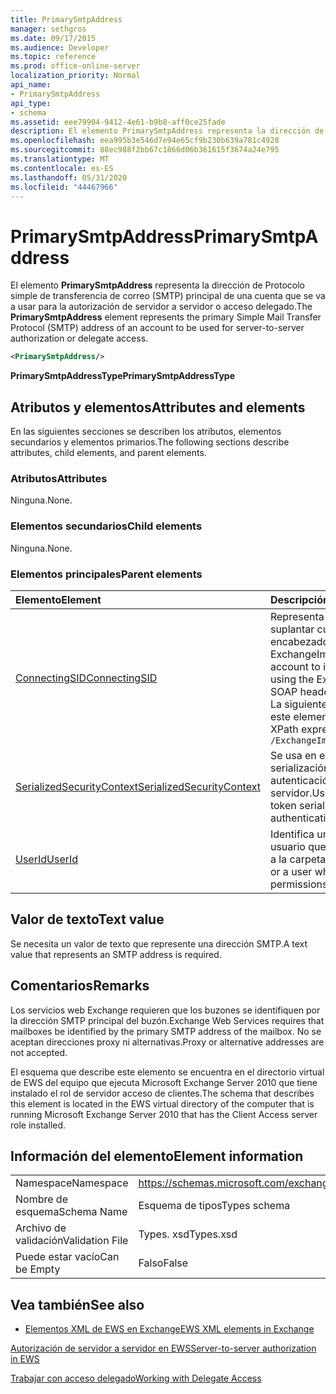 ```yaml
---
title: PrimarySmtpAddress
manager: sethgros
ms.date: 09/17/2015
ms.audience: Developer
ms.topic: reference
ms.prod: office-online-server
localization_priority: Normal
api_name:
- PrimarySmtpAddress
api_type:
- schema
ms.assetid: eee79904-9412-4e61-b9b8-aff0ce25fade
description: El elemento PrimarySmtpAddress representa la dirección de Protocolo simple de transferencia de correo (SMTP) principal de una cuenta que se va a usar para la autorización de servidor a servidor o acceso delegado.
ms.openlocfilehash: eea995b3e546d7e94e65cf9b230b639a781c4928
ms.sourcegitcommit: 88ec988f2bb67c1866d06b361615f3674a24e795
ms.translationtype: MT
ms.contentlocale: es-ES
ms.lasthandoff: 05/31/2020
ms.locfileid: "44467966"
---
```

# <a name="primarysmtpaddress"></a><span data-ttu-id="2e22c-103">PrimarySmtpAddress</span><span class="sxs-lookup"><span data-stu-id="2e22c-103">PrimarySmtpAddress</span></span>

<span data-ttu-id="2e22c-104">El elemento **PrimarySmtpAddress** representa la dirección de Protocolo simple de transferencia de correo (SMTP) principal de una cuenta que se va a usar para la autorización de servidor a servidor o acceso delegado.</span><span class="sxs-lookup"><span data-stu-id="2e22c-104">The **PrimarySmtpAddress** element represents the primary Simple Mail Transfer Protocol (SMTP) address of an account to be used for server-to-server authorization or delegate access.</span></span> 
  
```xml
<PrimarySmtpAddress/>
```

 <span data-ttu-id="2e22c-105">**PrimarySmtpAddressType**</span><span class="sxs-lookup"><span data-stu-id="2e22c-105">**PrimarySmtpAddressType**</span></span>
## <a name="attributes-and-elements"></a><span data-ttu-id="2e22c-106">Atributos y elementos</span><span class="sxs-lookup"><span data-stu-id="2e22c-106">Attributes and elements</span></span>

<span data-ttu-id="2e22c-107">En las siguientes secciones se describen los atributos, elementos secundarios y elementos primarios.</span><span class="sxs-lookup"><span data-stu-id="2e22c-107">The following sections describe attributes, child elements, and parent elements.</span></span>
  
### <a name="attributes"></a><span data-ttu-id="2e22c-108">Atributos</span><span class="sxs-lookup"><span data-stu-id="2e22c-108">Attributes</span></span>

<span data-ttu-id="2e22c-109">Ninguna.</span><span class="sxs-lookup"><span data-stu-id="2e22c-109">None.</span></span>
  
### <a name="child-elements"></a><span data-ttu-id="2e22c-110">Elementos secundarios</span><span class="sxs-lookup"><span data-stu-id="2e22c-110">Child elements</span></span>

<span data-ttu-id="2e22c-111">Ninguna.</span><span class="sxs-lookup"><span data-stu-id="2e22c-111">None.</span></span>
  
### <a name="parent-elements"></a><span data-ttu-id="2e22c-112">Elementos principales</span><span class="sxs-lookup"><span data-stu-id="2e22c-112">Parent elements</span></span>

|<span data-ttu-id="2e22c-113">**Elemento**</span><span class="sxs-lookup"><span data-stu-id="2e22c-113">**Element**</span></span>|<span data-ttu-id="2e22c-114">**Descripción**</span><span class="sxs-lookup"><span data-stu-id="2e22c-114">**Description**</span></span>|
|:-----|:-----|
|[<span data-ttu-id="2e22c-115">ConnectingSID</span><span class="sxs-lookup"><span data-stu-id="2e22c-115">ConnectingSID</span></span>](connectingsid.md) <br/> |<span data-ttu-id="2e22c-116">Representa una cuenta que se va a suplantar cuando se usa el encabezado SOAP ExchangeImpersonation.</span><span class="sxs-lookup"><span data-stu-id="2e22c-116">Represents an account to impersonate when you are using the ExchangeImpersonation SOAP header.</span></span>  <br/> <span data-ttu-id="2e22c-117">La siguiente es la expresión XPath a este elemento:</span><span class="sxs-lookup"><span data-stu-id="2e22c-117">The following is the XPath expression to this element:</span></span>  <br/>  `/ExchangeImpersonation/ConnectingSID` <br/> |
|[<span data-ttu-id="2e22c-118">SerializedSecurityContext</span><span class="sxs-lookup"><span data-stu-id="2e22c-118">SerializedSecurityContext</span></span>](serializedsecuritycontext.md) <br/> |<span data-ttu-id="2e22c-119">Se usa en el encabezado SOAP para la serialización de tokens en la autenticación de servidor a servidor.</span><span class="sxs-lookup"><span data-stu-id="2e22c-119">Used in the SOAP header for token serialization in server- to-server authentication.</span></span>  <br/> |
|[<span data-ttu-id="2e22c-120">UserId</span><span class="sxs-lookup"><span data-stu-id="2e22c-120">UserId</span></span>](userid.md) <br/> |<span data-ttu-id="2e22c-121">Identifica un usuario delegado o un usuario que tiene permisos de acceso a la carpeta.</span><span class="sxs-lookup"><span data-stu-id="2e22c-121">Identifies a delegate user or a user who has folder access permissions.</span></span>  <br/> |
   
## <a name="text-value"></a><span data-ttu-id="2e22c-122">Valor de texto</span><span class="sxs-lookup"><span data-stu-id="2e22c-122">Text value</span></span>

<span data-ttu-id="2e22c-123">Se necesita un valor de texto que represente una dirección SMTP.</span><span class="sxs-lookup"><span data-stu-id="2e22c-123">A text value that represents an SMTP address is required.</span></span>
  
## <a name="remarks"></a><span data-ttu-id="2e22c-124">Comentarios</span><span class="sxs-lookup"><span data-stu-id="2e22c-124">Remarks</span></span>

<span data-ttu-id="2e22c-125">Los servicios web Exchange requieren que los buzones se identifiquen por la dirección SMTP principal del buzón.</span><span class="sxs-lookup"><span data-stu-id="2e22c-125">Exchange Web Services requires that mailboxes be identified by the primary SMTP address of the mailbox.</span></span> <span data-ttu-id="2e22c-126">No se aceptan direcciones proxy ni alternativas.</span><span class="sxs-lookup"><span data-stu-id="2e22c-126">Proxy or alternative addresses are not accepted.</span></span>
  
<span data-ttu-id="2e22c-127">El esquema que describe este elemento se encuentra en el directorio virtual de EWS del equipo que ejecuta Microsoft Exchange Server 2010 que tiene instalado el rol de servidor acceso de clientes.</span><span class="sxs-lookup"><span data-stu-id="2e22c-127">The schema that describes this element is located in the EWS virtual directory of the computer that is running Microsoft Exchange Server 2010 that has the Client Access server role installed.</span></span>
  
## <a name="element-information"></a><span data-ttu-id="2e22c-128">Información del elemento</span><span class="sxs-lookup"><span data-stu-id="2e22c-128">Element information</span></span>

|||
|:-----|:-----|
|<span data-ttu-id="2e22c-129">Namespace</span><span class="sxs-lookup"><span data-stu-id="2e22c-129">Namespace</span></span>  <br/> |https://schemas.microsoft.com/exchange/services/2006/types  <br/> |
|<span data-ttu-id="2e22c-130">Nombre de esquema</span><span class="sxs-lookup"><span data-stu-id="2e22c-130">Schema Name</span></span>  <br/> |<span data-ttu-id="2e22c-131">Esquema de tipos</span><span class="sxs-lookup"><span data-stu-id="2e22c-131">Types schema</span></span>  <br/> |
|<span data-ttu-id="2e22c-132">Archivo de validación</span><span class="sxs-lookup"><span data-stu-id="2e22c-132">Validation File</span></span>  <br/> |<span data-ttu-id="2e22c-133">Types. xsd</span><span class="sxs-lookup"><span data-stu-id="2e22c-133">Types.xsd</span></span>  <br/> |
|<span data-ttu-id="2e22c-134">Puede estar vacío</span><span class="sxs-lookup"><span data-stu-id="2e22c-134">Can be Empty</span></span>  <br/> |<span data-ttu-id="2e22c-135">Falso</span><span class="sxs-lookup"><span data-stu-id="2e22c-135">False</span></span>  <br/> |
   
## <a name="see-also"></a><span data-ttu-id="2e22c-136">Vea también</span><span class="sxs-lookup"><span data-stu-id="2e22c-136">See also</span></span>



- [<span data-ttu-id="2e22c-137">Elementos XML de EWS en Exchange</span><span class="sxs-lookup"><span data-stu-id="2e22c-137">EWS XML elements in Exchange</span></span>](ews-xml-elements-in-exchange.md)


[<span data-ttu-id="2e22c-138">Autorización de servidor a servidor en EWS</span><span class="sxs-lookup"><span data-stu-id="2e22c-138">Server-to-server authorization in EWS</span></span>](https://msdn.microsoft.com/library/f1610a20-672d-448b-8c00-5b0fbcaf31cb%28Office.15%29.aspx)
  
[<span data-ttu-id="2e22c-139">Trabajar con acceso delegado</span><span class="sxs-lookup"><span data-stu-id="2e22c-139">Working with Delegate Access</span></span>](https://msdn.microsoft.com/library/dfd6b4a3-8fd3-47ba-83c0-52465cb5f3f3%28Office.15%29.aspx)

